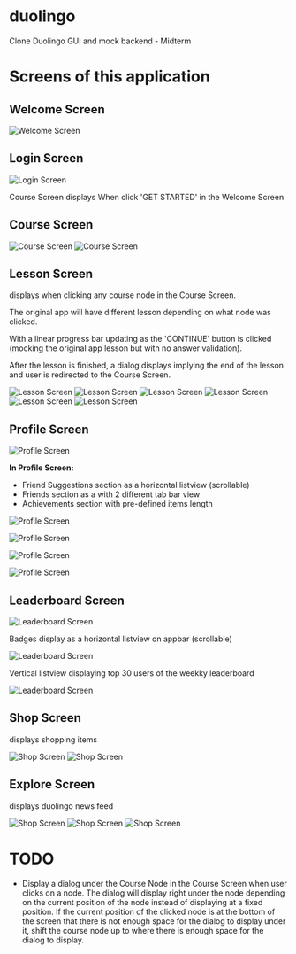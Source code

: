# duolingo

Clone Duolingo GUI and mock backend - Midterm

# Screens of this application

## Welcome Screen
![Welcome Screen](assets/screens/welcome.jpg)

## Login Screen
![Login Screen](assets/screens/login.jpg)

Course Screen displays When click 'GET STARTED' in the Welcome Screen

## Course Screen
![Course Screen](assets/screens/course.jpg) ![Course Screen](assets/screens/course-1.jpg)

## Lesson Screen 
displays when clicking any course node in the Course Screen. 

The original app will have different lesson depending on what node was clicked.

With a linear progress bar updating as the 'CONTINUE' button is clicked (mocking the original app lesson but with no answer validation).

After the lesson is finished, a dialog displays implying the end of the lesson and user is redirected to the Course Screen.

![Lesson Screen](assets/screens/lesson.jpg) ![Lesson Screen](assets/screens/lesson-1.jpg) ![Lesson Screen](assets/screens/lesson-2.jpg)
![Lesson Screen](assets/screens/lesson-3.jpg) ![Lesson Screen](assets/screens/lesson-4.jpg) ![Lesson Screen](assets/screens/lesson-great-job.jpg)

## Profile Screen
![Profile Screen](assets/screens/profile.jpg)

<b> In Profile Screen: </b>
* Friend Suggestions section as a horizontal listview (scrollable)
* Friends section as a with 2 different tab bar view 
* Achievements section with pre-defined items length

![Profile Screen](assets/screens/friend-suggestions.jpg)

![Profile Screen](assets/screens/friends.jpg)

![Profile Screen](assets/screens/friends-1.jpg)

![Profile Screen](assets/screens/achievements.jpg)

## Leaderboard Screen
![Leaderboard Screen](assets/screens/leaderboard.jpg)

Badges display as a horizontal listview on appbar (scrollable)

![Leaderboard Screen](assets/screens/leaderboard-badges.jpg)

Vertical listview displaying top 30 users of the weekky leaderboard

![Leaderboard Screen](assets/screens/leaderboard-1.jpg)

## Shop Screen
displays shopping items

![Shop Screen](assets/screens/shop.jpg)
![Shop Screen](assets/screens/shop-1.jpg)

## Explore Screen

displays duolingo news feed

![Shop Screen](assets/screens/explore.jpg)
![Shop Screen](assets/screens/explore-1.jpg)
![Shop Screen](assets/screens/explore-2.jpg)


# TODO

* Display a dialog under the Course Node in the Course Screen when user clicks on a node. 
The dialog will display right under the node depending on the current position of the node instead of displaying at a fixed position.
If the current position of the clicked node is at the bottom of the screen that there is not enough space for the dialog to display under it, shift the course node up to where there is enough space for the dialog to display. 
